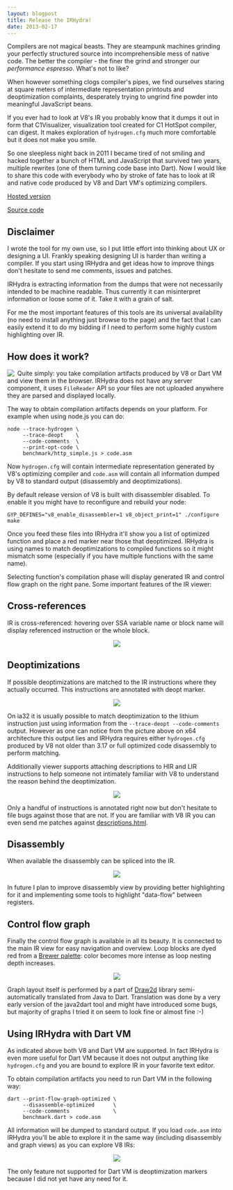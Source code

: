 ```yaml
---
layout: blogpost
title: Release the IRHydra!
date: 2013-02-17
---
```


Compilers are not magical beasts. They are steampunk machines grinding your perfectly structured source into incomprehensible mess of native code. The better the compiler - the finer the grind and stronger our *performance espresso*. What's not to like?

When however something clogs compiler's pipes, we find ourselves staring at square meters of intermediate representation printouts and deoptimization complaints, desperately trying to ungrind fine powder into meaningful JavaScript beans.

If you ever had to look at V8's IR you probably know that it dumps it out in form
that C1Visualizer, visualization tool created for C1 HotSpot compiler, can digest. It makes exploration of `hydrogen.cfg` much more comfortable but it does not make you smile.

So one sleepless night back in 2011 I became tired of not smiling and hacked together a bunch of HTML and JavaScript that survived two years, multiple rewrites (one of them turning code base into Dart). Now I would like to share this code with everybody who by stroke of fate has to look at IR and native code produced by V8 and Dart VM's optimizing compilers.

[Hosted version](http://mrale.ph/irhydra/1/)

[Source code](https://github.com/mraleph/irhydra)

Disclaimer
----------

I wrote the tool for my own use, so I put little effort into thinking about UX or designing a UI. Frankly speaking designing UI is harder than writing a compiler. If you start using IRHydra and get ideas how to improve things don't hesitate to send me comments, issues and patches.

IRHydra is extracting information from the dumps that were not necessarily intended to be machine readable. Thus currently it can misinterpret information or loose some of it. Take it with a grain of salt.

For me the most important features of this tools are its universal availability (no need to install anything just browse to the page) and the fact that I can easily extend it to do my bidding if I need to perform some highly custom highlighting over IR.

How does it work?
-----------------

<img src="/images/2013-02-17/methods-list.png" align="left" style="margin-right: 0.5em;"/>

Quite simply: you take compilation artifacts produced by V8 or Dart VM and view them in the browser. IRHydra does not have any server component, it uses `FileReader` API so your files are not uploaded anywhere they are parsed and displayed locally.

The way to obtain compilation artifacts depends on your platform. For example when using node.js you can do:

    node --trace-hydrogen \
         --trace-deopt    \
         --code-comments  \
         --print-opt-code \
         benchmark/http_simple.js > code.asm

Now `hydrogen.cfg` will contain intermediate representation generated by V8's optimizing compiler and `code.asm` will contain all information dumped by V8 to standard output (disassembly and deoptimizations).

By default release version of V8 is built with disassembler disabled. To enable it you might have to reconfigure and rebuild your node:

    GYP_DEFINES="v8_enable_disassembler=1 v8_object_print=1" ./configure
    make

Once you feed these files into IRHydra it'll show you a list of optimized function and place a red marker near those that deoptimized. IRHydra is using names to match deoptimizations to compiled functions so it might mismatch some (especially if you have multiple functions with the same name).

Selecting function's compilation phase will display generated IR and control flow graph on the right pane. Some important features of the IR viewer:

Cross-references
----------------

IR is cross-referenced: hovering over SSA variable name or block name will display referenced instruction or the whole block.

<div style="text-align: center;"><img src="/images/2013-02-17/xref.png"/></div>

Deoptimizations
---------------

If possible deoptimizations are matched to the IR instructions where they actually occurred. This instructions are annotated with deopt marker.

<div style="text-align: center;"><img src="/images/2013-02-17/deopt.png"/></div>

On ia32 it is usually possible to match deoptimization to the lithium instruction just using information from the `--trace-deopt --code-comments` output. However as one can notice from the picture above on x64 architecture this output lies and IRHydra requires either `hydrogen.cfg` produced by V8 not older than 3.17 or full optimized code disassembly to perform matching.

Additionally viewer supports attaching descriptions to HIR and LIR instructions to help someone not intimately familiar with V8 to understand the reason behind the deoptimization.

<div style="text-align: center;"><img src="/images/2013-02-17/description.png"/></div>

Only a handful of instructions is annotated right now but don't hesitate to file bugs against those that are not. If you are familiar with V8 IR you can even send me patches against [descriptions.html](https://github.com/mraleph/irhydra/blob/master/lib/src/modes/v8/descriptions.html).

Disassembly
-----------

When available the disassembly can be spliced into the IR.

<div style="text-align: center;"><img src="/images/2013-02-17/disassembly.png"/></div>

In future I plan to improve disassembly view by providing better highlighting for it and implementing some tools to highlight "data-flow" between registers.

Control flow graph
------------------

Finally the control flow graph is available in all its beauty. It is connected to the main IR view for easy navigation and overview. Loop blocks are dyed red from a [Brewer palette](http://mkweb.bcgsc.ca/brewer/): color becomes more intense as loop nesting depth increases.

<div style="text-align: center;"><img src="/images/2013-02-17/graph.png"/></div>

Graph layout itself is performed by a part of [Draw2d](http://www.eclipse.org/gef/draw2d/index.php) library semi-automatically translated from Java to Dart. Translation was done by a very early version of the java2dart tool and might have introduced some bugs, but majority of graphs I tried it on seem to look fine or almost fine :-)

Using IRHydra with Dart VM
--------------------------

As indicated above both V8 and Dart VM are supported. In fact IRHydra is even more useful for Dart VM because it does not output anything like `hydrogen.cfg` and you are bound to explore IR in your favorite text editor.

To obtain compilation artifacts you need to run Dart VM in the following way:

    dart --print-flow-graph-optimized \
         --disassemble-optimized      \
         --code-comments              \
         benchmark.dart > code.asm

All information will be dumped to standard output. If you load `code.asm` into IRHydra you'll be able to explore it in the same way (including disassembly and graph views) as you can explore V8 IRs:

<div style="text-align: center;"><img src="/images/2013-02-17/richards.png"/></div>

The only feature not supported for Dart VM is deoptimization markers because I did not yet have any need for it.
